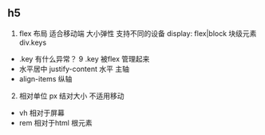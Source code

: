 ## h5
1. flex 布局 适合移动端 大小弹性 支持不同的设备
  display: flex|block
  块级元素 div.keys
- .key 有什么异常？
    9 .key 被flex 管理起来
- 水平居中 justify-content 水平 主轴
- align-items 纵轴
2. 相对单位
    px 结对大小   不适用移动
  - vh 相对于屏幕
  - rem 相对于html 根元素